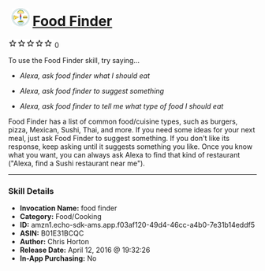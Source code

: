 # &nbsp;<img src="skill_icon" alt="Food Finder icon" width="36"> [Food Finder](http://alexa.amazon.com/#skills/amzn1.echo-sdk-ams.app.f03af120-49d4-46cc-a4b0-7e31b14eddf5)
![0 stars](../../images/ic_star_border_black_18dp_1x.png)![0 stars](../../images/ic_star_border_black_18dp_1x.png)![0 stars](../../images/ic_star_border_black_18dp_1x.png)![0 stars](../../images/ic_star_border_black_18dp_1x.png)![0 stars](../../images/ic_star_border_black_18dp_1x.png) 0

To use the Food Finder skill, try saying...

* *Alexa, ask food finder what I should eat*

* *Alexa, ask food finder to suggest something*

* *Alexa, ask food finder to tell me what type of food I should eat*

Food Finder has a list of common food/cuisine types, such as burgers, pizza, Mexican, Sushi, Thai, and more.  If you need some ideas for your next meal, just ask Food Finder to suggest something.  If you don't like its response, keep asking until it suggests something you like.  Once you know what you want, you can always ask Alexa to find that kind of restaurant ("Alexa, find a Sushi restaurant near me").

***

### Skill Details

* **Invocation Name:** food finder
* **Category:** Food/Cooking
* **ID:** amzn1.echo-sdk-ams.app.f03af120-49d4-46cc-a4b0-7e31b14eddf5
* **ASIN:** B01E31BCQC
* **Author:** Chris Horton
* **Release Date:** April 12, 2016 @ 19:32:26
* **In-App Purchasing:** No
